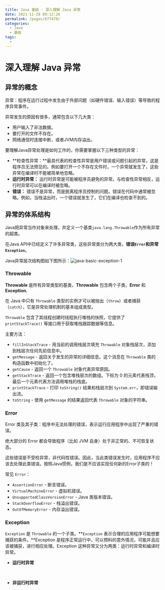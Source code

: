 ```yaml
---
title: Java 基础 - 深入理解 Java 异常
date: 2021-11-28 09:12:26
permalink: /pages/b7f470/
categories:
  - Java
  - 基础
tags:
  - 
---
```


#  深入理解 Java 异常

##  异常的概念

异常：程序在运行过程中发生由于外部问题（如硬件错误、输入错误）等导致的程序异常事件。

异常发生的原因有很多，通常包含以下几大类：

- 用户输入了非法数据。
- 要打开的文件不存在。
- 网络通信时连接中断，或者JVM内存溢出。

要理解Java异常处理是如何工作的，你需要掌握以下三种类型的异常：

- **检查性异常：**最具代表的检查性异常是用户错误或问题引起的异常，这是程序员无法预见的。例如要打开一个不存在文件时，一个异常就发生了，这些异常在编译时不能被简单地忽略。
- **运行时异常：** 运行时异常是可能被程序员避免的异常。与检查性异常相反，运行时异常可以在编译时被忽略。
- **错误：** 错误不是异常，而是脱离程序员控制的问题。错误在代码中通常被忽略。例如，当栈溢出时，一个错误就发生了，它们在编译也检查不到的。

##  异常的体系结构

Java把异常当作对象来处理，并定义一个基类`java.lang.Throwable`作为所有异常的超类。

在Java API中已经定义了许多异常类，这些异常类分为两大类，**错误`Error`和异常`Exception`**。

Java异常层次结构图如下图所示：![java-basic-exception-1](https://gitee.com/linbingxing/image/raw/master/java/base/java-basic-exception-1.png)

###   Throwable

**Throwable** 是所有异常类型的基类，**Throwable** 包含两个子类，**Error** 和 **Exception.**

在 Java 中只有 `Throwable` 类型的实例才可以被抛出（`throw`）或者捕获（`catch`），它是异常处理机制的基本组成类型。

`Throwable` 包含了其线程创建时线程执行堆栈的快照，它提供了 `printStackTrace()` 等接口用于获取堆栈跟踪数据等信息。

主要方法：

- `fillInStackTrace` - 用当前的调用栈层次填充 `Throwable` 对象栈层次，添加到栈层次任何先前信息中。
- `getMessage` - 返回关于发生的异常的详细信息。这个消息在 `Throwable` 类的构造函数中初始化了。
- `getCause` - 返回一个 `Throwable` 对象代表异常原因。
- `getStackTrace` - 返回一个包含堆栈层次的数组。下标为 0 的元素代表栈顶，最后一个元素代表方法调用堆栈的栈底。
- `printStackTrace` - 打印 `toString()` 结果和栈层次到 `System.err`，即错误输出流。
- `toString` - 使用 `getMessage` 的结果返回代表 `Throwable` 对象的字符串。

###  Error

Error 类及其子类：程序中无法处理的错误，表示运行应用程序中出现了严重的错误。

绝大部分的 Error 都会导致程序（比如 JVM 自身）处于非正常的、不可恢复状态。

这些错误是不受检异常，非代码性错误。因此，当此类错误发生时，应用程序不应该去处理此类错误。按照Java惯例，我们是不应该实现任何新的Error子类的！

常见 `Error`：

- `AssertionError` - 断言错误。
- `VirtualMachineError` - 虚拟机错误。
- `UnsupportedClassVersionError` - Java 类版本错误。
- `StackOverflowError` - 栈溢出错误。
- `OutOfMemoryError` - 内存溢出错误。

###   Exception

`Exception` 是 `Throwable` 的一个子类。**`Exception` 表示合理的应用程序可能想要捕获的条件。**Exception 是程序正常运行中，可以预料的意外情况，可能并且应该被捕获，进行相应处理。Exception 这种异常又分为两类：运行时异常和编译时异常。

- **运行时异常**

​    

- **非运行时异常**

